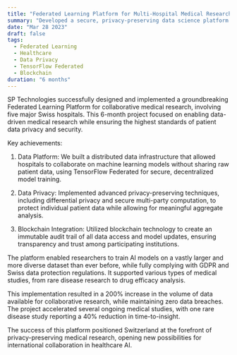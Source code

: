 ```yaml
---
title: "Federated Learning Platform for Multi-Hospital Medical Research"
summary: "Developed a secure, privacy-preserving data science platform enabling collaborative medical research across multiple Swiss hospitals"
date: "Mar 28 2023"
draft: false
tags:
  - Federated Learning
  - Healthcare
  - Data Privacy
  - TensorFlow Federated
  - Blockchain
duration: "6 months"
---
```


SP Technologies successfully designed and implemented a groundbreaking Federated Learning Platform for collaborative medical research, involving five major Swiss hospitals. This 6-month project focused on enabling data-driven medical research while ensuring the highest standards of patient data privacy and security.

Key achievements:

1. Data Platform: We built a distributed data infrastructure that allowed hospitals to collaborate on machine learning models without sharing raw patient data, using TensorFlow Federated for secure, decentralized model training.

2. Data Privacy: Implemented advanced privacy-preserving techniques, including differential privacy and secure multi-party computation, to protect individual patient data while allowing for meaningful aggregate analysis.

3. Blockchain Integration: Utilized blockchain technology to create an immutable audit trail of all data access and model updates, ensuring transparency and trust among participating institutions.

The platform enabled researchers to train AI models on a vastly larger and more diverse dataset than ever before, while fully complying with GDPR and Swiss data protection regulations. It supported various types of medical studies, from rare disease research to drug efficacy analysis.

This implementation resulted in a 200% increase in the volume of data available for collaborative research, while maintaining zero data breaches. The project accelerated several ongoing medical studies, with one rare disease study reporting a 40% reduction in time-to-insight.

The success of this platform positioned Switzerland at the forefront of privacy-preserving medical research, opening new possibilities for international collaboration in healthcare AI.
